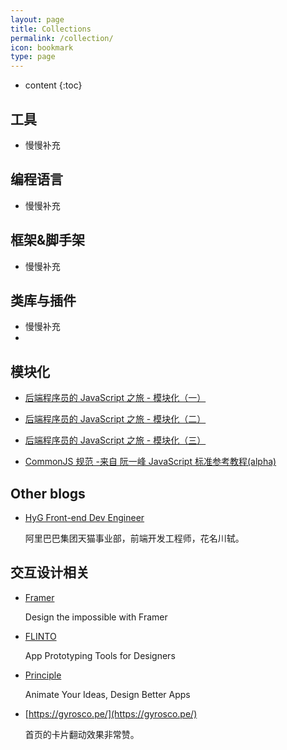 ```yaml
---
layout: page
title: Collections
permalink: /collection/
icon: bookmark
type: page
---
```


* content
{:toc}

## 工具

* 慢慢补充

    

## 编程语言

* 慢慢补充

  

## 框架&脚手架

* 慢慢补充

  

## 类库与插件

* 慢慢补充
* 

## 模块化

* [后端程序员的 JavaScript 之旅 - 模块化（一）](http://lishaopeng.com/2016/02/05/js-module/)

* [后端程序员的 JavaScript 之旅 - 模块化（二）](http://lishaopeng.com/2016/02/11/js-module2/)

* [后端程序员的 JavaScript 之旅 - 模块化（三）](http://lishaopeng.com/2016/02/19/js-module3/)

* [CommonJS 规范 -来自 阮一峰 JavaScript 标准参考教程(alpha)](http://javascript.ruanyifeng.com/nodejs/module.html)

  

## Other blogs

- [HyG Front-end Dev Engineer](https://gaohaoyang.github.io/) 

  阿里巴巴集团天猫事业部，前端开发工程师，花名川轼。

  

## 交互设计相关

- [Framer](https://framerjs.com/)

    Design the impossible with Framer

- [FLINTO](https://www.flinto.com/)

    App Prototyping Tools for Designers

- [Principle](http://principleformac.com/)

    Animate Your Ideas, Design Better Apps

- [https://gyrosco.pe/](https://gyrosco.pe/)

    首页的卡片翻动效果非常赞。

